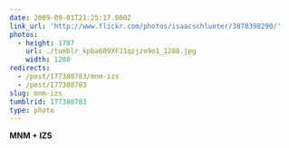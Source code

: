 ```yaml
---
date: 2009-09-01T21:25:17.000Z
link_url: 'http://www.flickr.com/photos/isaacschlueter/3878398290/'
photos:
  - height: 1707
    url: ./tumblr_kpba609XFJ1qzjzo9o1_1280.jpg
    width: 1280
redirects:
  - /post/177380783/mnm-izs
  - /post/177380783
slug: mnm-izs
tumblrid: 177380783
type: photo
---
```

<p><b>MNM + IZS</b></p>
